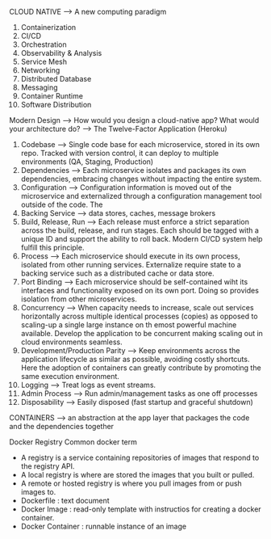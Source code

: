 CLOUD NATIVE --> A new computing paradigm
1. Containerization
2. CI/CD
3. Orchestration
4. Observability & Analysis 
5. Service Mesh
6. Networking
7. Distributed Database
8. Messaging
9. Container Runtime
10. Software Distribution

Modern Design --> How would you design a cloud-native app? What would your architecture do? --> The Twelve-Factor Application (Heroku)

1. Codebase --> Single code base for each microservice, stored in its own repo. Tracked with version control, it can deploy to multiple environments (QA, Staging, Production)
2. Dependencies --> Each microservice isolates and packages its own dependencies, embracing changes without impacting the entire system.
3. Configuration --> Configuration information is moved out of the microservice and externalized through a configuration management tool outside of the code. The 
4. Backing Service --> data stores, caches, message brokers
5. Build, Release, Run --> Each release must enforce a strict separation across the build, release, and run stages. Each should be tagged with a unique ID and support the ability to roll back. Modern CI/CD system help fulfill this principle.
6. Process --> Each microservice should execute in its own process, isolated from other running services. Externalize require state to a backing service such as a distributed cache or data store.
7. Port Binding --> Each microservice should be self-contained wiht its interfaces and functionality exposed on its own port. Doing so provides isolation from other microservices.
8. Concurrency --> When capacity needs to increase, scale out services horizontally across multiple identical processes (copies) as opposed to scaling-up a single large instance on th emost powerful machine available. Develop the application to be concurrent making scaling out in cloud environments seamless.
9. Development/Production Parity --> Keep environments across the application lifecycle as similar as possible, avoiding costly shortcuts. Here the adoption of containers can greatly contribute by promoting the same execution environment.
10. Logging --> Treat logs as event streams.
11. Admin Process --> Run admin/management tasks as one off processes
12. Disposability --> Easily disposed (fast startup and graceful shutdown)

CONTAINERS --> an abstraction at the app layer that packages the code and the dependencies together

Docker Registry
Common docker term
- A registry is a service containing repositories of images that respond to the registry API.
- A local registry is where are stored the images that you built or pulled.
- A remote or hosted registry is where you pull images from or push images to.
- Dockerfile : text document
- Docker Image : read-only template with instructios for creating a docker container.
- Docker Container : runnable instance of an image
